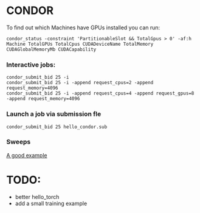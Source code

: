 
# CONDOR
To find out which Machines have GPUs installed you can run:
```
condor_status -constraint 'PartitionableSlot && TotalGpus > 0' -af:h Machine TotalGPUs TotalCpus CUDADeviceName TotalMemory CUDAGlobalMemoryMb CUDACapability
```

### Interactive jobs:
```
condor_submit_bid 25 -i
condor_submit_bid 25 -i -append request_cpus=2 -append request_memory=4096
condor_submit_bid 25 -i -append request_cpus=4 -append request_gpus=8 -append request_memory=4096
```

### Launch a job via submission fle
```
condor_submit_bid 25 hello_condor.sub
```

### Sweeps
[A good example](https://research.cs.wisc.edu/htcondor/tutorials/intl-grid-school-3/submit_first.html)

# TODO:
- better hello_torch
- add a small training example

